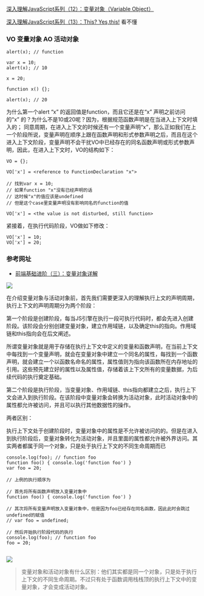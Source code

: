 [深入理解JavaScript系列（12）：变量对象（Variable Object）](http://www.cnblogs.com/TomXu/archive/2012/01/16/2309728.html)


[深入理解JavaScript系列（13）：This? Yes,this!](http://www.cnblogs.com/TomXu/archive/2012/01/17/2310479.html) 看不懂
### VO 变量对象 AO 活动对象

```
alert(x); // function
 
var x = 10;
alert(x); // 10
 
x = 20;
 
function x() {};
 
alert(x); // 20
```
为什么第一个alert “x” 的返回值是function，而且它还是在“x” 声明之前访问的“x” 的？为什么不是10或20呢？因为，根据规范函数声明是在当进入上下文时填入的； 同意周期，在进入上下文的时候还有一个变量声明“x”，那么正如我们在上一个阶段所说，变量声明在顺序上跟在函数声明和形式参数声明之后，而且在这个进入上下文阶段，变量声明不会干扰VO中已经存在的同名函数声明或形式参数声明，因此，在进入上下文时，VO的结构如下：
```
VO = {};
 
VO['x'] = <reference to FunctionDeclaration "x">
 
// 找到var x = 10;
// 如果function "x"没有已经声明的话
// 这时候"x"的值应该是undefined
// 但是这个case里变量声明没有影响同名的function的值
 
VO['x'] = <the value is not disturbed, still function>
```
紧接着，在执行代码阶段，VO做如下修改：
```
VO['x'] = 10;
VO['x'] = 20;
```

### 参考网址
- [前端基础进阶（三）：变量对象详解](http://www.jianshu.com/p/330b1505e41d)



![](http://upload-images.jianshu.io/upload_images/599584-391af3aad043c028.png?imageMogr2/auto-orient/strip)

在介绍变量对象与活动对象前，首先我们需要更深入的理解执行上文的声明周期，执行上下文的声明周期分为两个阶段：

第一个阶段是创建阶段，每当JS引擎在执行一段可执行代码时，都会先进入创建阶段。该阶段会分别创建变量对象，建立作用域链，以及确定this的指向。作用域链和this指向会在后文阐述。

所谓变量对象就是用于存储在执行上下文中定义的变量和函数声明，在当前上下文中每找到一个变量声明，就会在变量对象中建立一个同名的属性，每找到一个函数声明，就会建立一个以函数名命名的属性，属性值则为指向该函数所在内存地址的引用。这些预先建立好的属性以及属性值，存储着该上下文所有的变量数据，为后续代码的执行奠定基础。

第二个阶段是执行阶段，当变量对象、作用域链、this指向都建立之后，执行上下文会进入到执行阶段。在该阶段中变量对象会转换为活动对象，此时活动对象中的属性都允许被访问，并且可以执行其他数据性的操作。

两者区别：

执行上下文处于创建阶段时，变量对象中的属性是不允许被访问的的。但是在进入到执行阶段后，变量对象转化为活动对象，并且里面的属性都允许被外界访问。其实两者都属于同一个对象，只是处于执行上下文的不同生命周期而已

```
console.log(foo); // function foo
function foo() { console.log('function foo') }
var foo = 20;
```

```
// 上例的执行顺序为

// 首先将所有函数声明放入变量对象中
function foo() { console.log('function foo') }

// 其次将所有变量声明放入变量对象中，但是因为foo已经存在同名函数，因此此时会跳过undefined的赋值
// var foo = undefined;

// 然后开始执行阶段代码的执行
console.log(foo); // function foo
foo = 20;


```

![](http://upload-images.jianshu.io/upload_images/599584-7d131cfe82a20d37.png?imageMogr2/auto-orient/strip%7CimageView2/2/w/1240)

> 变量对象和活动对象有什么区别：他们其实都是同一个对象，只是处于执行上下文的不同生命周期。不过只有处于函数调用栈栈顶的执行上下文中的变量对象，才会变成活动对象。